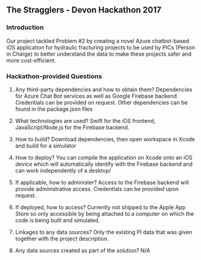 ## The Stragglers - Devon Hackathon 2017 

### Introduction
Our project tackled Problem #2 by creating a novel Azure chatbot-based iOS application for hydraulic fracturing projects to be used by PICs (Person in Charge) to better understand the data to make these projects safer and more cost-efficient.
 
### Hackathon-provided Questions
1. Any third-party dependencies and how to obtain them?
Dependencies for Azure Chat Bot services as well as Google Firebase backend. Credentials can be provided on request. Other dependencies can be found in the package.json files

2. What technologies are used?
Swift for the iOS frontend, JavaScript/Node.js for the Firebase backend.

3. How to build?
Download dependencies, then open workspace in Xcode and build for a simulator

4. How to deploy?
You can compile the application on Xcode onto an iOS device which will automatically identify with the Firebase backend and can work independently of a desktop/

5. If applicable, how to administer?
Access to the Firebase backend will provide administrative access. Credentials can be provided upon request.

6. If deployed, how to access?
Currently not shipped to the Apple App Store so only accessible by being attached to a computer on which the code is being built and simulated.

7. Linkages to any data sources?
Only the existing PI data that was given together with the project description.

8. Any data sources created as part of the solution?
N/A


